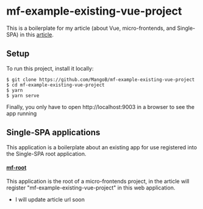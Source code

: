 # mf-example-existing-vue-project
This is a boilerplate for my article (about Vue, micro-frontends, and Single-SPA) in this [article](https://medium.com/@a.sinlapakorn/%E0%B8%AA%E0%B8%A3%E0%B9%89%E0%B8%B2%E0%B8%87-micro-frontends-%E0%B8%94%E0%B9%89%E0%B8%A7%E0%B8%A2-single-spa-part-1-beginner-level-6644bf407d93).

## Setup
To run this project, install it locally:

```
$ git clone https://github.com/MangoB/mf-example-existing-vue-project
$ cd mf-example-existing-vue-project
$ yarn
$ yarn serve
```

Finally, you only have to open http://localhost:9003 in a browser to see the app running

## Single-SPA applications
This application is a boilerplate about an existing app for use registered into the Single-SPA root application.

#### [mf-root](https://github.com/MangoB/mf-root)
This application is the root of a micro-frontends project, in the article will register "mf-example-existing-vue-project" in this web application.

* I will update article url soon